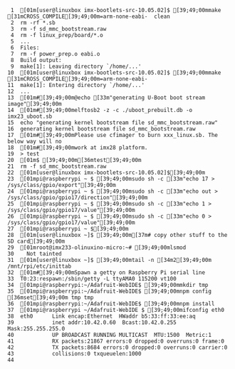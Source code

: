      1	[01m[user@linuxbox imx-bootlets-src-10.05.02]$ [39;49;00mmake [31mCROSS_COMPILE[39;49;00m=arm-none-eabi-  clean
     2	rm -rf *.sb
     3	rm -f sd_mmc_bootstream.raw
     4	rm -f linux_prep/board/*.o
     5	...
     6	Files:
     7	rm -f power_prep.o eabi.o
     8	Build output:
     9	make[1]: Leaving directory `/home/...'
    10	[01m[user@linuxbox imx-bootlets-src-10.05.02]$ [39;49;00mmake [31mCROSS_COMPILE[39;49;00m=arm-none-eabi-
    11	make[1]: Entering directory `/home/...'
    12	...
    13	[01m#[39;49;00m@echo [33m"generating U-Boot boot stream image"[39;49;00m
    14	[01m#[39;49;00melftosb2 -z -c ./uboot_prebuilt.db -o imx23_uboot.sb
    15	echo "generating kernel bootstream file sd_mmc_bootstream.raw"
    16	generating kernel bootstream file sd_mmc_bootstream.raw
    17	[01m#[39;49;00mPlease use cfimager to burn xxx_linux.sb. The below way will no
    18	[01m#[39;49;00mwork at imx28 platform.
    19	> test
    20	[01m$ [39;49;00m[36mtest[39;49;00m
    21	rm -f sd_mmc_bootstream.raw
    22	[01m[user@linuxbox imx-bootlets-src-10.05.02]$[39;49;00m
    23	[01mpi@raspberrypi ~ $ [39;49;00msudo sh -c [33m"echo 17 > /sys/class/gpio/export"[39;49;00m
    24	[01mpi@raspberrypi ~ $ [39;49;00msudo sh -c [33m"echo out > /sys/class/gpio/gpio17/direction"[39;49;00m
    25	[01mpi@raspberrypi ~ $ [39;49;00msudo sh -c [33m"echo 1 > /sys/class/gpio/gpio17/value"[39;49;00m
    26	[01mpi@raspberrypi ~ $ [39;49;00msudo sh -c [33m"echo 0 > /sys/class/gpio/gpio17/value"[39;49;00m
    27	[01mpi@raspberrypi ~ $[39;49;00m
    28	[01m[user@linuxbox ~]$ [39;49;00m[37m# copy other stuff to the SD card[39;49;00m
    29	[01mroot@imx233-olinuxino-micro:~# [39;49;00mlsmod
    30	  Not tainted
    31	[01m[user@linuxbox ~]$ [39;49;00mtail -n [34m2[39;49;00m /mnt/rpi/etc/inittab
    32	[01m#[39;49;00mSpawn a getty on Raspberry Pi serial line
    33	T0:23:respawn:/sbin/getty -L ttyAMA0 115200 vt100
    34	[01mpi@raspberrypi:~/Adafruit-WebIDE$ [39;49;00mmkdir tmp
    35	[01mpi@raspberrypi:~/Adafruit-WebIDE$ [39;49;00mnpm config [36mset[39;49;00m tmp tmp
    36	[01mpi@raspberrypi:~/Adafruit-WebIDE$ [39;49;00mnpm install
    37	[01mpi@raspberrypi ~/Adafruit-WebIDE $ [39;49;00mifconfig eth0
    38	eth0      Link encap:Ethernet  HWaddr b5:33:ff:33:ee:aq
    39	          inet addr:10.42.0.60  Bcast:10.42.0.255  Mask:255.255.255.0
    40	          UP BROADCAST RUNNING MULTICAST  MTU:1500  Metric:1
    41	          RX packets:21867 errors:0 dropped:0 overruns:0 frame:0
    42	          TX packets:8684 errors:0 dropped:0 overruns:0 carrier:0
    43	          collisions:0 txqueuelen:1000
    44
